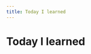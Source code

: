 ```yaml
---
title: Today I learned
---
```


# Today I learned

<TodayILearnedList/>
<script setup>
import TodayILearnedList from './today-i-learned/components/TodayILearnedList.vue'
</script>